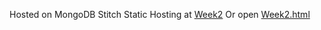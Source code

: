 Hosted on MongoDB Stitch Static Hosting at [Week2](https://mdbweekly.thedellaways.com/Week2.html)
Or open [Week2.html](Week2.html)
